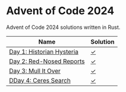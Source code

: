 # Advent of Code 2024

Advent of Code 2024 solutions written in Rust.

| Name                                                             | Solution              |
|------------------------------------------------------------------|-----------------------|
| [Day 1: Historian Hysteria](https://adventofcode.com/2024/day/1) | [✓](src/bin/day01.rs) |
| [Day 2: Red-Nosed Reports](https://adventofcode.com/2024/day/2)  | [✓](src/bin/day02.rs) |
| [Day 3: Mull It Over](https://adventofcode.com/2024/day/3)       | [✓](src/bin/day03.rs) |
| [DDay 4: Ceres Search](https://adventofcode.com/2024/day/4)      | [✓](src/bin/day04.rs) |
